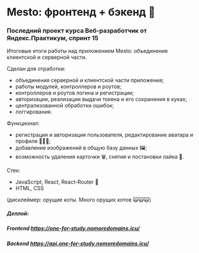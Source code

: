 # **Mesto: фронтенд + бэкенд 📸**

### **Последний проект курса Веб-разработчик от Яндекс.Практикум, спринт 15**

Итоговые итоги работы над приложением Mesto: объединение клиентской и серверной части.

Сделан для отработки:
* объединения серверной и клиентской части приложения;
* работы модулей, контроллеров и роутов;
* контроллеров и роутов логина и регистрации;
* авторизации, реализации выдачи токена и его сохранения в куках;
* централизованной обработки ошибок;
* логгирования.

Функционал:
* регистрация и авторизация пользователя, редактирование аватара и профиля 🙎🏻‍♂️;
* добавление изображений в общую базу данных 🖼️;
* возможность удаления карточки 🗑️, снятия и постановки лайка 💖.

Стек:
* JavaScript, React, React-Router 🦾 
* HTML, CSS

(дисклеймер: орущие коты. Много орущих котов 🙀🙀🙀)

##### **Деплой:**
##### **Frontend https://one-for-study.nomoredomains.icu/**
##### **Backend https://api.one-for-study.nomoredomains.icu/**
